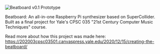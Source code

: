 ![Beatboard v0.1 Prototype](https://cpb-us-w2.wpmucdn.com/canvaspress.yale.edu/dist/d/129/files/2020/12/53DDE53B-4DED-44D8-AB19-79F2B49BF9C0_1_201_a.jpeg)

Beatboard: An all-in-one Raspberry Pi synthesizer based on SuperCollider. Built as a final project for Yale's CPSC 035 "21st Century Computer Music Techniques" course.

Read more about how this project was made here: https://202003cpsc03501.canvaspress.yale.edu/2020/12/15/creating-the-beatboard/
